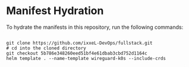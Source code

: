 
# Manifest Hydration

To hydrate the manifests in this repository, run the following commands:

```shell

git clone https://github.com/ixxeL-DevOps/fullstack.git
# cd into the cloned directory
git checkout 5b786e348260eed51bf4e61dbab3cbd752d1164c
helm template . --name-template wireguard-k0s --include-crds
```